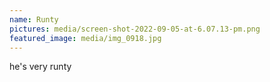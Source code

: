 ```yaml
---
name: Runty
pictures: media/screen-shot-2022-09-05-at-6.07.13-pm.png
featured_image: media/img_0918.jpg
---
```

he's very runty